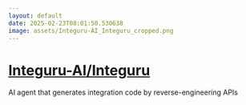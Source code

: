 ```yaml
---
layout: default
date: 2025-02-23T08:01:50.530638
image: assets/Integuru-AI_Integuru_cropped.png
---
```


# [Integuru-AI/Integuru](https://github.com/Integuru-AI/Integuru)

AI agent that generates integration code by reverse-engineering APIs
